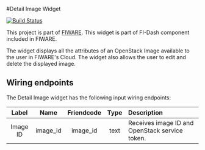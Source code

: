 #Detail Image Widget

[![Build Status](https://build.conwet.fi.upm.es/jenkins/view/FI-Dash/job/Widget%20Detail%20Image/badge/icon)](https://build.conwet.fi.upm.es/jenkins/view/FI-Dash/job/Widget%20Detail%20Image/)

This project is part of [FIWARE](https://www.fiware.org/). This widget is part of FI-Dash component included in FIWARE.

The widget displays all the attributes of an OpenStack Image available to the user in FIWARE's Cloud. The widget also allows the user to edit and delete the displayed image.


## Wiring endpoints

The Detail Image widget has the following input wiring endpoints:

|Label|Name|Friendcode|Type|Description|
|:--:|:--:|:--:|:--:|:--|
|Image ID|image_id|image_id|text|Receives image ID and OpenStack service token.|
